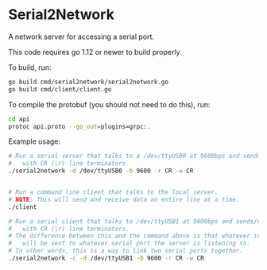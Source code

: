 # Serial2Network
A network server for accessing a serial port.

This code requires go 1.12 or newer to build properly.

To build, run:
```sh
go build cmd/serial2network/serial2network.go
go build cmd/client/client.go
```

To compile the protobuf (you should not need to do this), run:
```sh
cd api
protoc api.proto --go_out=plugins=grpc:.
```

Example usage:
```sh
# Run a serial server that talks to a /dev/ttyUSB0 at 9600bps and sends/receives data line-by-line 
#   with CR (\r) line terminators 
./serial2network -d /dev/ttyUSB0 -b 9600 -r CR -w CR


# Run a command line client that talks to the local server.
# NOTE: This will send and receive data an entire line at a time.
./client

# Run a serial client that talks to /dev/ttyUSB1 at 9600bps and sends/receives data line-by-line 
#   with CR (\r) line terminators.
# The difference between this and the command above is that whatever is read from /dev/ttypUSB1 
#   will be sent to whatever serial port the server is listening to.  
# In other words, this is a way to link two serial ports together.
./serial2network -c -d /dev/ttyUSB1 -b 9600 -r CR -w CR
```